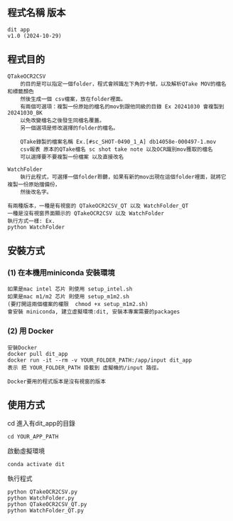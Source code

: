 <!--
 * @Author: gumpcpy gumpcpy@gmail.com
 * @Date: 2024-10-29 18:37:21
 * @LastEditors: gumpcpy gumpcpy@gmail.com
 * @LastEditTime: 2024-10-31 04:58:49
 * @Description: 
-->
## 程式名稱 版本
    dit app
    v1.0 (2024-10-29)
    
## 程式目的
    QTakeOCR2CSV
        的目的是可以指定一個folder，程式會辨識左下角的卡號，以及解析QTake MOV的檔名和標籤顏色
        然後生成一個 csv檔案，放在folder裡面。
        有兩個可選項：複製一份原始的檔名的mov到跟他同級的目錄 Ex 20241030 會複製到 20241030_BK
        以免改變檔名之後發生同檔名覆蓋。
        另一個選項是修改選擇的folder的檔名。

        QTake錄製的檔案名稱 Ex.[#sc_SHOT-0490_1_A] db14058e-000497-1.mov
        csv報表 原本的QTake檔名 sc shot take note 以及OCR識別mov獲取的檔名 
        可以選擇要不要複製一份檔案 以及直接改名

    WatchFolder
        執行此程式，可選擇一個folder聆聽，如果有新的mov出現在這個folder裡面，就將它複製一份原始擋備份，
        然後改名字。
    
    有兩種版本，一種是有視窗的 QTakeOCR2CSV_QT 以及 WatchFolder_QT
    一種是沒有視窗界面顯示的 QTakeOCR2CSV 以及 WatchFolder
    執行方式一樣: Ex.
    python WatchFolder

## 安裝方式 
### (1) 在本機用miniconda 安裝環境
    如果是mac intel 芯片 則使用 setup_intel.sh
    如果是mac m1/m2 芯片 則使用 setup_m1m2.sh
    (要打開這兩個檔案的權限  chmod +x setup_m1m2.sh)
    會安裝 miniconda, 建立虛擬環境:dit, 安裝本專案需要的packages

### (2) 用 Docker 
    安裝Docker
    docker pull dit_app
    docker run -it --rm -v YOUR_FOLDER_PATH:/app/input dit_app
    表示 把 YOUR_FOLDER_PATH 掛載到 虛擬機的/input 路徑。
    
    Docker要用的程式版本是沒有視窗的版本
## 使用方式
cd 進入有dit_app的目錄

    cd YOUR_APP_PATH
    
啟動虛擬環境

    conda activate dit

執行程式

    python QTakeOCR2CSV.py    
    python WatchFolder.py
    python QTakeOCR2CSV_QT.py    
    python WatchFolder_QT.py

    